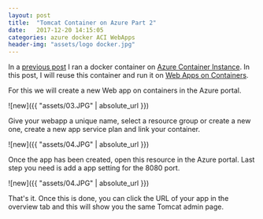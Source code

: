 ```yaml
---
layout: post
title:  "Tomcat Container on Azure Part 2"
date:   2017-12-20 14:15:05
categories: azure docker ACI WebApps
header-img: "assets/logo docker.jpg"
---
```

In a [previous post][previous] I ran a docker container on [Azure Container Instance][aci]. In this post, I will reuse this container and run it on [Web Apps on Containers][webapps].

For this we will create a new Web app on containers in the Azure portal. 

![new]({{ "assets/03.JPG" | absolute_url }})

Give your webapp a unique name, select a resource group or create a new one, create a new app service plan and link your container. 

![new]({{ "assets/04.JPG" | absolute_url }})

Once the app has been created, open this resource in the Azure portal. Last step you need is add a app setting for the 8080 port. 

![new]({{ "assets/04.JPG" | absolute_url }})

That's it. Once this is done, you can click the URL of your app in the overview tab and this will show you the same Tomcat admin page. 


[previous]: http://vermegi.github.io/azure/docker/aci/webapps/2017/12/20/tomcat-container-on-azure/
[aci]:        https://azure.microsoft.com/en-us/services/container-instances/ 
[webapps]:        https://docs.microsoft.com/en-us/azure/app-service/containers/